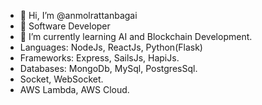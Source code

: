 - 👋 Hi, I’m @anmolrattanbagai
- 👀 Software Developer
- 🌱 I’m currently learning AI and Blockchain Development.
- Languages:  NodeJs, ReactJs, Python(Flask) 
- Frameworks: Express, SailsJs, HapiJs.
- Databases: MongoDb, MySql, PostgresSql.
- Socket, WebSocket.
- AWS Lambda, AWS Cloud.
   

<!---
anmolrattanbagai/anmolrattanbagai is a ✨ special ✨ repository because its `README.md` (this file) appears on your GitHub profile.
You can click the Preview link to take a look at your changes.
--->

